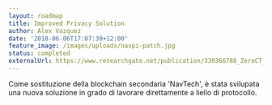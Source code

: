 ```yaml
---
layout: roadmap
title: Improved Privacy Solution
author: Alex Vazquez
date: '2018-06-06T17:07:30+12:00'
feature_image: /images/uploads/navpi-patch.jpg
status: completed
externalUrl: https://www.researchgate.net/publication/330366788_ZeroCT_Improving_Zerocoin_with_Confidential_Transactions_and_more
---
```


Come sostituzione della blockchain secondaria 'NavTech', è stata svilupata una nuova soluzione in grado di lavorare direttamente a liello di protocollo.

